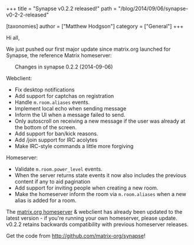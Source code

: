 +++
title = "Synapse v0.2.2 released!"
path = "/blog/2014/09/06/synapse-v0-2-2-released"

[taxonomies]
author = ["Matthew Hodgson"]
category = ["General"]
+++

Hi all,

We just pushed our first major update since matrix.org launched for Synapse, the reference Matrix homeserver:
<ul>Changes in synapse 0.2.2 (2014-09-06)</ul>
Webclient:

* Fix desktop notifications
* Add support for captchas on registration
* Handle `m.room.aliases` events.
* Implement local echo when sending message
* Inform the UI when a message failed to send.
* Only autoscroll on receiving a new message if the user was already at the bottom of the screen.
* Add support for ban/kick reasons.
* Add /join support for IRC acolytes
* Make IRC-style commands a little more forgiving

Homeserver:
* Validate `m.room.power_level` events.
* When the server returns state events it now also includes the previous content if any to aid pagination
* Add support for inviting people when creating a new room.
* Make the homeserver inform the room via `m.room.aliases` when a new alias is added for a room.

The <a href="http://matrix.org/alpha">matrix.org homeserver</a> & webclient has already been updated to the latest version - if you're running your own homeserver, please update. v0.2.2 retains backwards compatibility with previous homeserver releases.

Get the code from <a href="http://github.com/matrix-org/synapse">http://github.com/matrix-org/synapse</a>!
